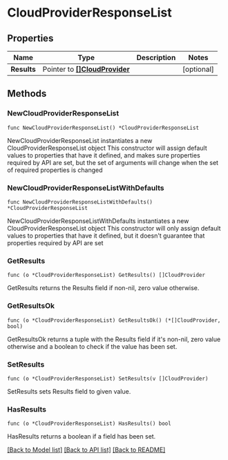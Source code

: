 # CloudProviderResponseList

## Properties

Name | Type | Description | Notes
------------ | ------------- | ------------- | -------------
**Results** | Pointer to [**[]CloudProvider**](CloudProvider.md) |  | [optional] 

## Methods

### NewCloudProviderResponseList

`func NewCloudProviderResponseList() *CloudProviderResponseList`

NewCloudProviderResponseList instantiates a new CloudProviderResponseList object
This constructor will assign default values to properties that have it defined,
and makes sure properties required by API are set, but the set of arguments
will change when the set of required properties is changed

### NewCloudProviderResponseListWithDefaults

`func NewCloudProviderResponseListWithDefaults() *CloudProviderResponseList`

NewCloudProviderResponseListWithDefaults instantiates a new CloudProviderResponseList object
This constructor will only assign default values to properties that have it defined,
but it doesn't guarantee that properties required by API are set

### GetResults

`func (o *CloudProviderResponseList) GetResults() []CloudProvider`

GetResults returns the Results field if non-nil, zero value otherwise.

### GetResultsOk

`func (o *CloudProviderResponseList) GetResultsOk() (*[]CloudProvider, bool)`

GetResultsOk returns a tuple with the Results field if it's non-nil, zero value otherwise
and a boolean to check if the value has been set.

### SetResults

`func (o *CloudProviderResponseList) SetResults(v []CloudProvider)`

SetResults sets Results field to given value.

### HasResults

`func (o *CloudProviderResponseList) HasResults() bool`

HasResults returns a boolean if a field has been set.


[[Back to Model list]](../README.md#documentation-for-models) [[Back to API list]](../README.md#documentation-for-api-endpoints) [[Back to README]](../README.md)


